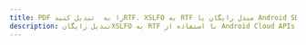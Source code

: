 ---title: PDF را به  تبدیل کنیدRTF، XSLFO به RTF مبدل رایگان یا Android SDKdescription: تبدیل رایگانXSLFO به RTF با استفاده از Android Cloud APIs & SDK همچنین اسناد PDF را در Cloud ایجاد، ویرایش و رندر کنید.---
